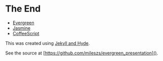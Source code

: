 # The End

+ [Evergreen](https://github.com/jnicklas/evergreen)
+ [Jasmine](http://pivotal.github.com/jasmine/)
+ [CoffeeScript](http://jashkenas.github.com/coffee-script/)

This was created using [Jekyll and Hyde](https://github.com/jingweno/jekyll_and_hyde).

See the source at [https://github.com/mileszs/evergreen_presentation]().
